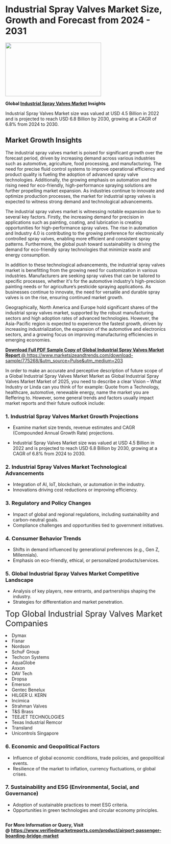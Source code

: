 <H1>Industrial Spray Valves Market Size, Growth and Forecast from 2024 - 2031</H1><img class="aligncenter size-medium wp-image-584254" src="https://thirdeyenews.in/wp-content/uploads/2024/09/Global-Market-Research-300x168.jpeg" alt="" width="300" height="168" /><p><strong>Global&nbsp;<a href="https://www.marketsizeandtrends.com/download-sample/775268/&amp;utm_source=Pulse&amp;utm_medium=203">Industrial Spray Valves Market</a> Insights</strong></p><p>Industrial Spray Valves Market size was valued at USD 4.5 Billion in 2022 and is projected to reach USD 6.8 Billion by 2030, growing at a CAGR of 6.8% from 2024 to 2030.</p><p><h2>Market Growth Insights</h2> <p>The industrial spray valves market is poised for significant growth over the forecast period, driven by increasing demand across various industries such as automotive, agriculture, food processing, and manufacturing. The need for precise fluid control systems to improve operational efficiency and product quality is fueling the adoption of advanced spray valve technologies. Additionally, the growing emphasis on automation and the rising need for eco-friendly, high-performance spraying solutions are further propelling market expansion. As industries continue to innovate and optimize production processes, the market for industrial spray valves is expected to witness strong demand and technological advancements.</p> <p><a href="#"></a></p> <p>The industrial spray valves market is witnessing notable expansion due to several key factors. Firstly, the increasing demand for precision in applications such as painting, coating, and lubrication is creating opportunities for high-performance spray valves. The rise in automation and Industry 4.0 is contributing to the growing preference for electronically controlled spray valves, enabling more efficient and consistent spray patterns. Furthermore, the global push toward sustainability is driving the demand for eco-friendly spray technologies that minimize waste and energy consumption.</p> <p>In addition to these technological advancements, the industrial spray valves market is benefitting from the growing need for customization in various industries. Manufacturers are seeking spray valves that can be tailored to specific processes, whether it's for the automotive industry’s high-precision painting needs or for agriculture’s pesticide spraying applications. As businesses continue to innovate, the need for versatile and durable spray valves is on the rise, ensuring continued market growth.</p> <p>Geographically, North America and Europe hold significant shares of the industrial spray valves market, supported by the robust manufacturing sectors and high adoption rates of advanced technologies. However, the Asia-Pacific region is expected to experience the fastest growth, driven by increasing industrialization, the expansion of the automotive and electronics sectors, and a growing focus on improving manufacturing efficiencies in emerging economies.</p> <p><a href="#"></p><p><span class=""><strong>Download Full PDF Sample Copy of Global Industrial Spray Valves Market Report</strong> @ <a href="https://www.marketsizeandtrends.com/download-sample/775268/&amp;utm_source=Pulse&amp;utm_medium=203" target="_blank">https://www.marketsizeandtrends.com/download-sample/775268/&amp;utm_source=Pulse&amp;utm_medium=203</a></span></p><p>In order to make an accurate and perceptive description of future scope of a Global&nbsp;Industrial Spray Valves Market Market as Global&nbsp;Industrial Spray Valves Market Market of 2025, you need to describe a clear Vision &ndash; What Industry or Linda can you think of for example: Quote from a Technology, healthcare, automotive, renewable energy, name the market you are Reffering to. However, some general trends and factors usually impact market reports and their future outlook include:</p><h3>1.&nbsp;<strong>Industrial Spray Valves Market Growth Projections</strong></h3><ul><li>Examine market size trends, revenue estimates and CAGR (Compounded Annual Growth Rate) projections.</li><li><p>Industrial Spray Valves Market size was valued at USD 4.5 Billion in 2022 and is projected to reach USD 6.8 Billion by 2030, growing at a CAGR of 6.8% from 2024 to 2030.</p></li></ul><h3>2.&nbsp;<strong>Industrial Spray Valves Market Technological Advancements</strong></h3><ul><li>Integration of AI, IoT, blockchain, or automation in the industry.</li><li>Innovations driving cost reductions or improving efficiency.</li></ul><h3>3.&nbsp;<strong>Regulatory and Policy Changes</strong></h3><ul><li>Impact of global and regional regulations, including sustainability and carbon-neutral goals.</li><li>Compliance challenges and opportunities tied to government initiatives.</li></ul><h3>4.&nbsp;<strong>Consumer Behavior Trends</strong></h3><ul><li>Shifts in demand influenced by generational preferences (e.g., Gen Z, Millennials).</li><li>Emphasis on eco-friendly, ethical, or personalized products/services.</li></ul><h3>5.&nbsp;<strong>Global Industrial Spray Valves Market Competitive Landscape</strong></h3><ul><li>Analysis of key players, new entrants, and partnerships shaping the industry.</li><li>Strategies for differentiation and market penetration.</li></ul><p data-pm-slice="1 1 []"><span style="color: inherit; font-family: inherit; font-size: 25px;">Top Global Industrial Spray Valves Market Companies</span></p><div class="" data-test-id=""><p><li>Dymax</li><li> Fisnar</li><li> Nordson</li><li> SchuF Group</li><li> Techcon Systems</li><li> AquaGlobe</li><li> Axxon</li><li> DAV Tech</li><li> Dropsa</li><li> Emerson</li><li> Gentec Benelux</li><li> HILGER U. KERN</li><li> Incimica</li><li> Strahman Valves</li><li> T&S Brass</li><li> TEEJET TECHNOLOGIES</li><li> Texas Industrial Remcor</li><li> Transland</li><li> Unicontrols Singapore</li></p></div><h3>6.&nbsp;<strong>Economic and Geopolitical Factors</strong></h3><ul><li>Influence of global economic conditions, trade policies, and geopolitical events.</li><li>Resilience of the market to inflation, currency fluctuations, or global crises.</li></ul><h3>7.&nbsp;<strong>Sustainability and ESG (Environmental, Social, and Governance)</strong></h3><ul><li>Adoption of sustainable practices to meet ESG criteria.</li><li>Opportunities in green technologies and circular economy principles.</li></ul><h2><strong style="font-size: 14px;">For More Information or Query, Visit @&nbsp;</strong><a style="background-color: #ffffff; font-size: 14px;" href="https://www.marketsizeandtrends.com/report/industrial-spray-valves-market/" target="_blank">https://www.verifiedmarketreports.com/product/airport-passenger-boarding-bridge-market</a></h2>
